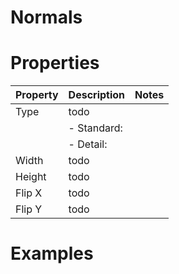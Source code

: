 # Normals


# Properties


| Property | Description | Notes | 
| -------- | ----------- | ----- |
| Type | todo | |
| | - Standard: <desc> | |
| | - Detail: <desc> | |
| Width | todo | |
| Height | todo | |
| Flip X | todo | |
| Flip Y | todo | |




# Examples
